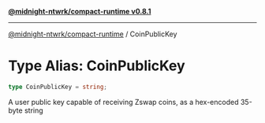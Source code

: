 [**@midnight-ntwrk/compact-runtime v0.8.1**](../README.md)

***

[@midnight-ntwrk/compact-runtime](../globals.md) / CoinPublicKey

# Type Alias: CoinPublicKey

```ts
type CoinPublicKey = string;
```

A user public key capable of receiving Zswap coins, as a hex-encoded 35-byte
string
